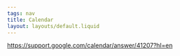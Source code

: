 ```yaml
---
tags: nav
title: Calendar
layout: layouts/default.liquid
---
```


https://support.google.com/calendar/answer/41207?hl=en